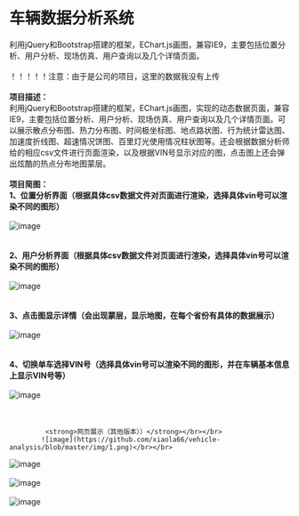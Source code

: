 # 车辆数据分析系统
利用jQuery和Bootstrap搭建的框架，EChart.js画图，兼容IE9，主要包括位置分析、用户分析、现场仿真、用户查询以及几个详情页面。<br/><br/>
！！！！！注意：由于是公司的项目，这里的数据我没有上传<br/><br/>
<strong>项目描述：</strong><br/>
利用jQuery和Bootstrap搭建的框架，EChart.js画图，实现的动态数据页面，兼容IE9，主要包括位置分析、用户分析、现场仿真、用户查询以及几个详情页面。可以展示散点分布图、热力分布图、时间极坐标图、地点路状图、行为统计雷达图、加速度折线图、超速情况饼图、百里灯光使用情况柱状图等。还会根据数据分析师给的相应csv文件进行页面渲染，以及根据VIN号显示对应的图，点击图上还会弹出炫酷的热点分布地图蒙层。</br></br>
<strong>项目简图：</strong><br/>
<strong>1、位置分析界面（根据具体csv数据文件对页面进行渲染，选择具体vin号可以渲染不同的图形）</strong></br></br>
            ![image](https://github.com/xiaola66/vehicle-analysis/blob/master/img/index.png)</br></br></br>
            <strong>2、用户分析界面（根据具体csv数据文件对页面进行渲染，选择具体vin号可以渲染不同的图形）</strong></br></br>
            ![image](https://github.com/xiaola66/vehicle-analysis/blob/master/img/user.png)</br></br></br>
               <strong>3、点击图显示详情（会出现蒙层，显示地图，在每个省份有具体的数据展示）</strong></br></br>
            ![image](https://github.com/xiaola66/vehicle-analysis/blob/master/img/map.png)</br></br></br>
            <strong>4、切换单车选择VIN号（选择具体vin号可以渲染不同的图形，并在车辆基本信息上显示VIN号等）</strong></br></br>
            ![image](https://github.com/xiaola66/vehicle-analysis/blob/master/img/user-vin.png)</br></br></br>
            
             <strong>网页展示（其他版本））</strong></br></br>
            ![image](https://github.com/xiaola66/vehicle-analysis/blob/master/img/1.png)</br></br>
 ![image](https://github.com/xiaola66/vehicle-analysis/blob/master/img/2.png)</br></br>
  ![image](https://github.com/xiaola66/vehicle-analysis/blob/master/img/3.png)</br></br>
   ![image](https://github.com/xiaola66/vehicle-analysis/blob/master/img/4.png)</br></br>

